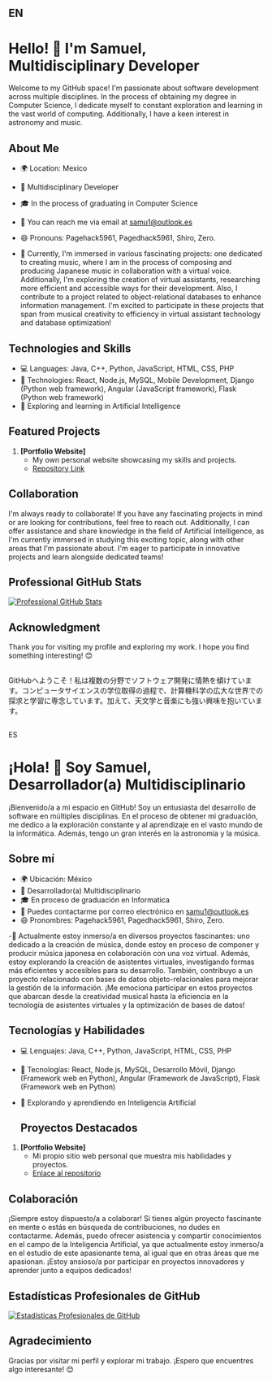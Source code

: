 ## EN
# Hello! 👋 I'm Samuel, Multidisciplinary Developer
<!--![Example Landscape](image_link.jpg)-->

Welcome to my GitHub space! I'm passionate about software development across multiple disciplines. In the process of obtaining my degree in Computer Science, I dedicate myself to constant exploration and learning in the vast world of computing. Additionally, I have a keen interest in astronomy and music.

## About Me

- 🌍 Location: Mexico
- 💼 Multidisciplinary Developer
- 🎓 In the process of graduating in Computer Science
- 📧 You can reach me via email at samu1@outlook.es
- 😄 Pronouns: Pagehack5961, Pagedhack5961, Shiro, Zero.

- 🔭 Currently, I'm immersed in various fascinating projects: one dedicated to creating music, where I am in the process of composing and producing Japanese music in collaboration with a virtual voice. Additionally, I'm exploring the creation of virtual assistants, researching more efficient and accessible ways for their development. Also, I contribute to a project related to object-relational databases to enhance information management. I'm excited to participate in these projects that span from musical creativity to efficiency in virtual assistant technology and database optimization!

## Technologies and Skills

- 💻 Languages: Java, C++, Python, JavaScript, HTML, CSS, PHP
- 🚀 Technologies: React, Node.js, MySQL, Mobile Development, Django (Python web framework), Angular (JavaScript framework), Flask (Python web framework)
- 🤖 Exploring and learning in Artificial Intelligence

## Featured Projects

1. **[Portfolio Website]**
   - My own personal website showcasing my skills and projects.
   - [Repository Link](https://github.com/pagedhack/portfolio)

## Collaboration

I'm always ready to collaborate! If you have any fascinating projects in mind or are looking for contributions, feel free to reach out. Additionally, I can offer assistance and share knowledge in the field of Artificial Intelligence, as I'm currently immersed in studying this exciting topic, along with other areas that I'm passionate about. I'm eager to participate in innovative projects and learn alongside dedicated teams!

## Professional GitHub Stats

[![Professional GitHub Stats](https://github-readme-stats.vercel.app/api?username=pagedhack&show_icons=true&theme=radical)](https://github.com/pagedhack)

## Acknowledgment

Thank you for visiting my profile and exploring my work. I hope you find something interesting! 😊
##
GitHubへようこそ！私は複数の分野でソフトウェア開発に情熱を傾けています。コンピュータサイエンスの学位取得の過程で、計算機科学の広大な世界での探求と学習に専念しています。加えて、天文学と音楽にも強い興味を抱いています。
##
ES

# ¡Hola! 👋 Soy Samuel, Desarrollador(a) Multidisciplinario

¡Bienvenido/a a mi espacio en GitHub! Soy un entusiasta del desarrollo de software en múltiples disciplinas. En el proceso de obtener mi graduación, me dedico a la exploración constante y al aprendizaje en el vasto mundo de la informática. Además, tengo un gran interés en la astronomía y la música.

## Sobre mí

- 🌍 Ubicación: México
- 💼 Desarrollador(a) Multidisciplinario
- 🎓 En proceso de graduación en Informatica
- 📧 Puedes contactarme por correo electrónico en samu1@outlook.es
- 😄 Pronombres: Pagehack5961, Pagedhack5961, Shiro, Zero.

-🔭 Actualmente estoy inmerso/a en diversos proyectos fascinantes: uno dedicado a la creación de música, donde estoy en proceso de componer y producir música japonesa en colaboración con una voz virtual. Además, estoy explorando la creación de asistentes virtuales, investigando formas más eficientes y accesibles para su desarrollo. También, contribuyo a un proyecto relacionado con bases de datos objeto-relacionales para mejorar la gestión de la información. ¡Me emociona participar en estos proyectos que abarcan desde la creatividad musical hasta la eficiencia en la tecnología de asistentes virtuales y la optimización de bases de datos!

## Tecnologías y Habilidades

- 💻 Lenguajes: Java, C++, Python, JavaScript, HTML, CSS, PHP
- 🚀 Tecnologías: React, Node.js, MySQL, Desarrollo Móvil, Django (Framework web en Python), Angular (Framework de JavaScript), Flask (Framework web en Python)
- 🤖 Explorando y aprendiendo en Inteligencia Artificial

  ## Proyectos Destacados

1. **[Portfolio Website]**
   - Mi propio sitio web personal que muestra mis habilidades y proyectos.
   - [Enlace al repositorio](https://github.com/pagedhack/portfolio)


## Colaboración

¡Siempre estoy dispuesto/a a colaborar! Si tienes algún proyecto fascinante en mente o estás en búsqueda de contribuciones, no dudes en contactarme. Además, puedo ofrecer asistencia y compartir conocimientos en el campo de la Inteligencia Artificial, ya que actualmente estoy inmerso/a en el estudio de este apasionante tema, al igual que en otras áreas que me apasionan. ¡Estoy ansioso/a por participar en proyectos innovadores y aprender junto a equipos dedicados!

## Estadísticas Profesionales de GitHub

[![Estadísticas Profesionales de GitHub](https://github-readme-stats.vercel.app/api?username=pagedhack&show_icons=true&theme=radical)](https://github.com/pagedhack)

## Agradecimiento

Gracias por visitar mi perfil y explorar mi trabajo. ¡Espero que encuentres algo interesante! 😊

